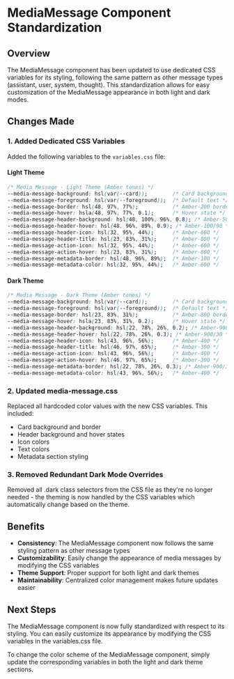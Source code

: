 # MediaMessage Component Standardization

## Overview

The MediaMessage component has been updated to use dedicated CSS variables for its styling, following the same pattern as other message types (assistant, user, system, thought). This standardization allows for easy customization of the MediaMessage appearance in both light and dark modes.

## Changes Made

### 1. Added Dedicated CSS Variables

Added the following variables to the `variables.css` file:

#### Light Theme
```css
/* Media Message - Light Theme (Amber tones) */
--media-message-background: hsl(var(--card));        /* Card background */
--media-message-foreground: hsl(var(--foreground));  /* Default text */
--media-message-border: hsl(48, 97%, 77%);           /* Amber-200 border */
--media-message-hover: hsla(48, 97%, 77%, 0.1);      /* Hover state */
--media-message-header-background: hsl(48, 100%, 96%, 0.8); /* Amber-50/80 */
--media-message-header-hover: hsl(48, 96%, 89%, 0.9); /* Amber-100/90 */
--media-message-header-icon: hsl(32, 95%, 44%);      /* Amber-600 */
--media-message-header-title: hsl(23, 83%, 31%);     /* Amber-800 */
--media-message-action-icon: hsl(32, 95%, 44%);      /* Amber-600 */
--media-message-action-hover: hsl(23, 83%, 31%);     /* Amber-800 */
--media-message-metadata-border: hsl(48, 96%, 89%);  /* Amber-100 */
--media-message-metadata-color: hsl(32, 95%, 44%);   /* Amber-600 */
```

#### Dark Theme
```css
/* Media Message - Dark Theme (Amber tones) */
--media-message-background: hsl(var(--card));        /* Card background */
--media-message-foreground: hsl(var(--foreground));  /* Default text */
--media-message-border: hsl(23, 83%, 31%);           /* Amber-800 border */
--media-message-hover: hsla(23, 83%, 31%, 0.2);      /* Hover state */
--media-message-header-background: hsl(22, 78%, 26%, 0.2); /* Amber-900/20 */
--media-message-header-hover: hsl(22, 78%, 26%, 0.3); /* Amber-900/30 */
--media-message-header-icon: hsl(43, 96%, 56%);      /* Amber-400 */
--media-message-header-title: hsl(46, 97%, 65%);     /* Amber-300 */
--media-message-action-icon: hsl(43, 96%, 56%);      /* Amber-400 */
--media-message-action-hover: hsl(46, 97%, 65%);     /* Amber-300 */
--media-message-metadata-border: hsl(22, 78%, 26%, 0.3); /* Amber-900/30 */
--media-message-metadata-color: hsl(43, 96%, 56%);   /* Amber-400 */
```

### 2. Updated media-message.css

Replaced all hardcoded color values with the new CSS variables. This included:

- Card background and border
- Header background and hover states
- Icon colors
- Text colors
- Metadata section styling

### 3. Removed Redundant Dark Mode Overrides

Removed all .dark class selectors from the CSS file as they're no longer needed - the theming is now handled by the CSS variables which automatically change based on the theme.

## Benefits

- **Consistency**: The MediaMessage component now follows the same styling pattern as other message types
- **Customizability**: Easily change the appearance of media messages by modifying the CSS variables
- **Theme Support**: Proper support for both light and dark themes
- **Maintainability**: Centralized color management makes future updates easier

## Next Steps

The MediaMessage component is now fully standardized with respect to its styling. You can easily customize its appearance by modifying the CSS variables in the variables.css file.

To change the color scheme of the MediaMessage component, simply update the corresponding variables in both the light and dark theme sections.